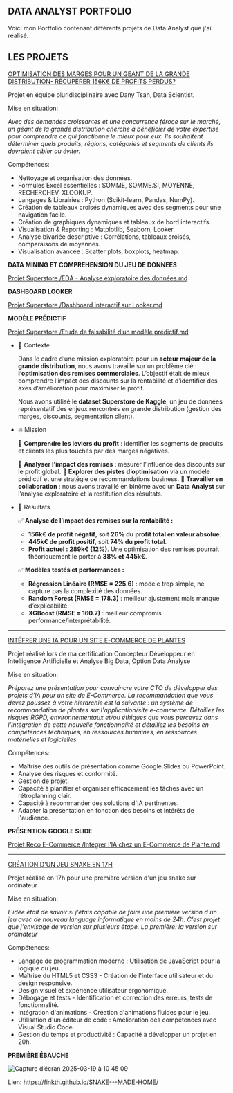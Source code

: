 DATA ANALYST PORTFOLIO
----------------------------------------

Voici mon Portfolio contenant différents projets de Data Analyst que j'ai réalisé. 



LES PROJETS
----------------------------------------
[OPTIMISATION DES MARGES POUR UN GEANT DE LA GRANDE DISTRIBUTION- RÉCUPÉRER 156K€ DE PROFITS PERDUS?](#)

Projet en équipe pluridisciplinaire avec Dany Tsan, Data Scientist.

Mise en situation:

*Avec des demandes croissantes et une concurrence féroce sur le marché, un géant de la grande distribution cherche à bénéficier de votre expertise pour comprendre 
ce qui fonctionne le mieux pour eux. Ils souhaitent déterminer quels produits, régions, catégories et segments de clients ils devraient cibler ou éviter.*

Compétences:

- Nettoyage et organisation des données.
- Formules Excel essentielles : SOMME, SOMME.SI, MOYENNE, RECHERCHEV, XLOOKUP.
- Langages & Librairies : Python (Scikit-learn, Pandas, NumPy).
- Création de tableaux croisés dynamiques avec des segments pour une navigation facile.
- Création de graphiques dynamiques et tableaux de bord interactifs.
- Visualisation & Reporting : Matplotlib, Seaborn, Looker.
- Analyse bivariée descriptive : Corrélations, tableaux croisés, comparaisons de moyennes.
- Visualisation avancée : Scatter plots, boxplots, heatmap.

 **DATA MINING ET COMPREHENSION DU JEU DE DONNEES** 

 
  [Projet Superstore /EDA - Analyse exploratoire des données.md](https://github.com/FinkTh/Data-Analyst-Portfolio/blob/7122cc19b18921f663fb00d969860f562213ba71/Projet%20Superstore%20/EDA%20-%20Analyse%20exploratoire%20des%20donn%C3%A9es.md)


 **DASHBOARD LOOKER**


  [Projet Superstore /Dashboard interactif sur Looker.md](https://github.com/FinkTh/Data-Analyst-Portfolio/blob/31e84fac9496ab87a27f847688ea48aec2c0c262/Projet%20Superstore%20/Dashboard%20interactif%20sur%20Looker.md)



 **MODÈLE PRÉDICTIF**

  [Projet Superstore /Etude de faisabilité d’un modèle prédictif.md](https://github.com/FinkTh/Data-Analyst-Portfolio/blob/9eace761c267fb01e0a83cdaf78c435ce6d320ac/Projet%20Superstore%20/Etude%20de%20faisabilit%C3%A9%20d%E2%80%99un%20mod%C3%A8le%20pr%C3%A9dictif.md)

- 💬 Contexte
    
    Dans le cadre d’une mission exploratoire pour un **acteur majeur de la grande distribution**, nous avons travaillé sur un problème clé : **l’optimisation des remises commerciales**. L’objectif était de mieux comprendre l’impact des discounts sur la rentabilité et d’identifier des axes d’amélioration pour maximiser le profit.
    
    Nous avons utilisé le **dataset Superstore de Kaggle**, un jeu de données représentatif des enjeux rencontrés en grande distribution (gestion des marges, discounts, segmentation client).

- 🔥 Mission
    
    📌 **Comprendre les leviers du profit** : identifier les segments de produits et clients les plus touchés par des marges négatives.
    
    📌 **Analyser l’impact des remises** : mesurer l’influence des discounts sur le profit global.
    📌 **Explorer des pistes d’optimisation** via un modèle prédictif et une stratégie de recommandations business.
    📌 **Travailler en collaboration** : nous avons travaillé en binôme avec un **Data Analyst** sur l’analyse exploratoire et la restitution des résultats.

- 🎯 Résultats
    
    ✅ **Analyse de l’impact des remises sur la rentabilité :**
    
    - **156k€ de profit négatif**, soit **26% du profit total en valeur absolue**.
    - **445k€ de profit positif**, soit **74% du profit total**.
    - **Profit actuel : 289k€ (12%)**. Une optimisation des remises pourrait théoriquement le porter à **38% et 445k€**.
   
    ✅ **Modèles testés et performances :**

    - **Régression Linéaire (RMSE = 225.6)** : modèle trop simple, ne capture pas la complexité des données.
    - **Random Forest (RMSE = 178.3)** : meilleur ajustement mais manque d’explicabilité.
    - **XGBoost (RMSE = 160.7)** : meilleur compromis performance/interprétabilité.

---
[INTÉFRER UNE IA POUR UN SITE E-COMMERCE DE PLANTES](#)

Projet réalisé lors de ma certification Concepteur Développeur en Intelligence Artificielle et Analyse Big Data, Option Data Analyse 

Mise en situation:

*Préparez une présentation pour convaincre votre CTO de développer des projets d’IA pour un site de E-Commerce. La recommandation que vous devez poussez à votre hiérarchie est la suivante : un système de recommandation de plantes sur l'application/site e-commerce. Détaillez les risques RGPD, environnementaux et/ou éthiques que vous percevez dans l'intégration de cette nouvelle fonctionnalité et détaillez les besoins en compétences techniques, en ressources humaines, en ressources matérielles et logicielles.*

Compétences:

- Maîtrise des outils de présentation comme Google Slides ou PowerPoint.
- Analyse des risques et conformité.
- Gestion de projet.
- Capacité à planifier et organiser efficacement les tâches avec un rétroplanning clair.
- Capacité à recommander des solutions d'IA pertinentes.
- Adapter la présentation en fonction des besoins et intérêts de l'audience.


**PRÉSENTION GOOGLE SLIDE**

   [Projet Reco E-Commerce /Intégrer l’IA chez un E-Commerce de Plante.md](https://github.com/FinkTh/Data-Analyst-Portfolio/blob/437ac38867a36cb98607e948104adf376723a5cf/Projet%20Reco%20E-Commerce/Int%C3%A9grer%20l%E2%80%99IA%20chez%20un%20E-Commerce%20de%20Plante.md)


---
[CRÉATION D'UN JEU SNAKE EN 17H](#)

Projet réalisé en 17h pour une première version d'un jeu snake sur ordinateur 

Mise en situation:

*L'idée était de savoir si j'étais capable de faire une première version d'un jeu avec de nouveau language informatique en moins de 24h. C'est projet que j'envisage de version sur plusieurs étape. La première: la version sur ordinateur*

Compétences:
- Langage de programmation moderne : Utilisation de JavaScript pour la logique du jeu.
- Maîtrise du HTML5 et CSS3 - Création de l'interface utilisateur et du design responsive.
- Design visuel et expérience utilisateur ergonomique.
- Débogage et tests - Identification et correction des erreurs, tests de fonctionnalité.
- Intégration d'animations - Création d'animations fluides pour le jeu.
- Utilisation d'un éditeur de code : Amélioration des compétences avec Visual Studio Code.
- Gestion du temps et productivité : Capacité à développer un projet en 20h.

**PREMIÈRE ÉBAUCHE**

![Capture d’écran 2025-03-19 à 10 45 09](https://github.com/user-attachments/assets/b55ca630-e73f-44c3-862c-b6e0c45e40f1)



Lien: https://finkth.github.io/SNAKE---MADE-HOME/

